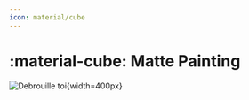 ```yaml
---
icon: material/cube
---
```



# :material-cube: Matte Painting

![Debrouille toi](https://media1.tenor.com/m/PX3GaIDD480AAAAd/smile-kid.gif){width=400px}